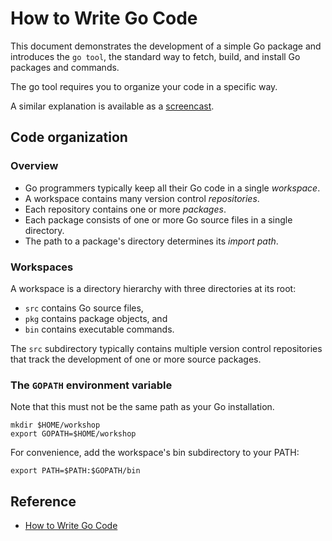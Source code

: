# How to Write Go Code

This document demonstrates the development of a simple Go package and introduces the `go tool`, the standard way to fetch, build, and install Go packages and commands.

The go tool requires you to organize your code in a specific way.

A similar explanation is available as a [screencast](https://www.youtube.com/watch?v=XCsL89YtqCs).

## Code organization

### Overview

- Go programmers typically keep all their Go code in a single *workspace*.
- A workspace contains many version control *repositories*.
- Each repository contains one or more *packages*.
- Each package consists of one or more Go source files in a single directory.
- The path to a package's directory determines its *import path*.

### Workspaces

A workspace is a directory hierarchy with three directories at its root:

- `src` contains Go source files,
- `pkg` contains package objects, and
- `bin` contains executable commands.

The `src` subdirectory typically contains multiple version control repositories that track the development of one or more source packages.

### The `GOPATH` environment variable

Note that this must not be the same path as your Go installation.

```
mkdir $HOME/workshop
export GOPATH=$HOME/workshop
```

For convenience, add the workspace's bin subdirectory to your PATH:

```
export PATH=$PATH:$GOPATH/bin
```

## Reference
- [How to Write Go Code](https://golang.org/doc/code.html)
